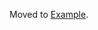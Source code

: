 <!DOCTYPE html 
     PUBLIC "-//W3C//DTD XHTML 1.0 Strict//EN"
    "http://www.w3.org/TR/xhtml1/DTD/xhtml1-strict.dtd">
<html xmlns="http://www.w3.org/1999/xhtml" xml:lang="en" lang="en">
<html>
<charset="utf-8">
<meta name="viewport">
<class style="starter.css">
  <head>
    <title>Virtual Library</title>
  </head>
  <body>
    <p>Moved to <a href="http://kamarules.github.io/dire-straits">Example</a>.</p>
  </body>
</html>

